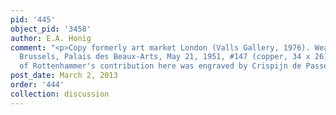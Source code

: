 ```yaml
---
pid: '445'
object_pid: '3458'
author: E.A. Honig
comment: "<p>Copy formerly art market London (Valls Gallery, 1976). Weak copy sold
  Brussels, Palais des Beaux-Arts, May 21, 1951, #147 (copper, 34 x 26).</p><p>A version
  of Rottenhammer's contribution here was engraved by Crispijn de Passe.</p>"
post_date: March 2, 2013
order: '444'
collection: discussion
---
```

